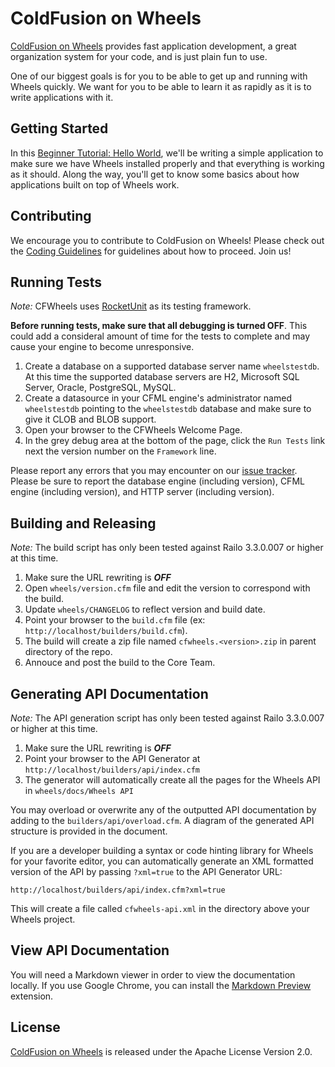 # ColdFusion on Wheels

[ColdFusion on Wheels][1] provides fast application development, a great organization system for your
code, and is just plain fun to use.

One of our biggest goals is for you to be able to get up and running with Wheels quickly. We want for you
to be able to learn it as rapidly as it is to write applications with it.

## Getting Started

In this [Beginner Tutorial: Hello World][2], we'll be writing a simple application to make sure we have
Wheels installed properly and that everything is working as it should. Along the way, you'll get to know
some basics about how applications built on top of Wheels work.

## Contributing

We encourage you to contribute to ColdFusion on Wheels! Please check out the [Coding Guidelines][3] for
guidelines about how to proceed. Join us! 

## Running Tests

_Note:_ CFWheels uses [RocketUnit][4] as its testing framework.

**Before running tests, make sure that all debugging is turned OFF**. This could add a consideral amount
of time for the tests to complete and may cause your engine to become unresponsive.

 1. Create a database on a supported database server name `wheelstestdb`. At this time the supported
    database servers are H2, Microsoft SQL Server, Oracle, PostgreSQL, MySQL.
 2. Create a datasource in your CFML engine's administrator named `wheelstestdb` pointing to the
    `wheelstestdb` database and make sure to give it CLOB and BLOB support.
 3. Open your browser to the CFWheels Welcome Page.
 4. In the grey debug area at the bottom of the page, click the `Run Tests` link next the version number
    on the `Framework` line.

Please report any errors that you may encounter on our [issue tracker][5]. Please be sure to report the
database engine (including version), CFML engine (including version), and HTTP server (including
version).

## Building and Releasing

_Note:_ The build script has only been tested against Railo 3.3.0.007 or higher at this time.

1. Make sure the URL rewriting is _**OFF**_
2. Open `wheels/version.cfm` file and edit the version to correspond with the build.
3. Update `wheels/CHANGELOG` to reflect version and build date.
4. Point your browser to the `build.cfm` file (ex: `http://localhost/builders/build.cfm`).
5. The build will create a zip file named `cfwheels.<version>.zip` in parent directory of the repo.
6. Annouce and post the build to the Core Team.

## Generating API Documentation

_Note:_ The API generation script has only been tested against Railo 3.3.0.007 or higher at this time.

1. Make sure the URL rewriting is _**OFF**_
2. Point your browser to the API Generator at `http://localhost/builders/api/index.cfm`
3. The generator will automatically create all the pages for the Wheels API in `wheels/docs/Wheels API`

You may overload or overwrite any of the outputted API documentation by adding to the
`builders/api/overload.cfm`. A diagram of the generated API structure is provided in the document.

If you are a developer building a syntax or code hinting library for Wheels for your favorite editor,
you can automatically generate an XML formatted version of the API by passing `?xml=true` to the
API Generator URL:

	http://localhost/builders/api/index.cfm?xml=true

This will create a file called `cfwheels-api.xml` in the directory above your Wheels project.

## View API Documentation

You will need a Markdown viewer in order to view the documentation locally. If you use Google Chrome,
you can install the [Markdown Preview][6] extension.

## License

[ColdFusion on Wheels][1] is released under the Apache License Version 2.0.
 
[1]: http://cfwheels.org/
[2]: http://cfwheels.org/docs/chapter/beginner-tutorial-hello-world
[3]: http://cfwheels.org/docs/chapter/coding-guidelines
[4]: http://rocketunit.riaforge.org/
[5]: https://github.com/cfwheels/cfwheels/issues
[6]: https://chrome.google.com/webstore/detail/jmchmkecamhbiokiopfpnfgbidieafmd
